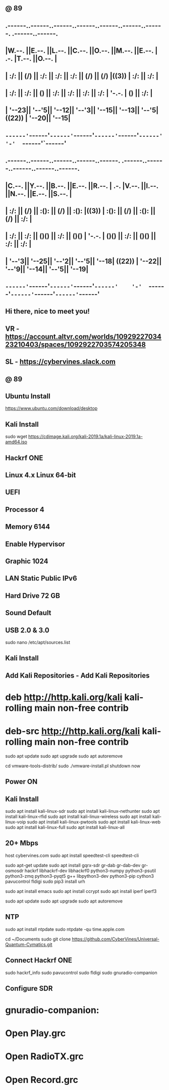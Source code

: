 ## @ 89

## .------..------..------..------..------..------..------.         .------..------.        
## |W.--. ||E.--. ||L.--. ||C.--. ||O.--. ||M.--. ||E.--. | .-.     |T.--. ||O.--. |        
## | :/\: || (\/) || :/\: || :/\: || :/\: || (\/) || (\/) |((3))    | :/\: || :/\: |        
## | :\/: || :\/: || (__) || :\/: || :\/: || :\/: || :\/: | '-.-.   | (__) || :\/: |        
## | '--23|| '--'5|| '--12|| '--'3|| '--15|| '--13|| '--'5|  ((22)) | '--20|| '--15|        
## `------'`------'`------'`------'`------'`------'`------'    '-'  `------'`------'        
## .------..------..------..------..------.         .------..------..------..------..------.
## |C.--. ||Y.--. ||B.--. ||E.--. ||R.--. | .-.     |V.--. ||I.--. ||N.--. ||E.--. ||S.--. |
## | :/\: || (\/) || :(): || (\/) || :(): |((3))    | :(): || (\/) || :(): || (\/) || :/\: |
## | :\/: || :\/: || ()() || :\/: || ()() | '-.-.   | ()() || :\/: || ()() || :\/: || :\/: |
## | '--'3|| '--25|| '--'2|| '--'5|| '--18|  ((22)) | '--22|| '--'9|| '--14|| '--'5|| '--19|
## `------'`------'`------'`------'`------'    '-'  `------'`------'`------'`------'`------'

## Hi there, nice to meet you!

## VR - https://account.altvr.com/worlds/1092922703423210403/spaces/1092922703574205348

## SL - https://cybervines.slack.com

## @ 89

## Ubuntu Install 
https://www.ubuntu.com/download/desktop

## Kali Install
sudo wget https://cdimage.kali.org/kali-2019.1a/kali-linux-2019.1a-amd64.iso

## Hackrf ONE
## Linux 4.x Linux 64-bit
## UEFI
## Processor 4
## Memory 6144
## Enable Hypervisor
## Graphic 1024
## LAN Static Public IPv6
## Hard Drive 72 GB
## Sound Default
## USB 2.0 & 3.0

sudo nano /etc/apt/sources.list

## Kali Install
## Add Kali Repositories - Add Kali Repositories
# deb http://http.kali.org/kali kali-rolling main non-free contrib
# deb-src http://http.kali.org/kali kali-rolling main non-free contrib

sudo apt update
sudo apt upgrade
sudo apt autoremove 

cd vmware-tools-distrib/
sudo ./vmware-install.pl 
shutdown now

## Power ON

## Kali Install
sudo apt install kali-linux-sdr
sudo apt install kali-linux-nethunter 
sudo apt install kali-linux-rfid 
sudo apt install kali-linux-wireless 
sudo apt install kali-linux-voip
sudo apt install kali-linux-pwtools 
sudo apt install kali-linux-web
sudo apt install kali-linux-full
sudo apt install kali-linux-all

## 20+ Mbps
host cybervines.com
sudo apt install speedtest-cli
speedtest-cli

sudo apt-get update
sudo apt install gqrx-sdr gr-dab gr-dab-dev gr-osmosdr hackrf libhackrf-dev libhackrf0 python3-numpy python3-psutil python3-zmq python3-pyqt5 g++ libpython3-dev python3-pip cython3 pavucontrol fldigi
sudo pip3 install urh

sudo apt install emacs
sudo apt install ccrypt
sudo apt install iperf iperf3 

sudo apt update
sudo apt upgrade
sudo apt autoremove 

## NTP 
sudo apt install ntpdate
sudo ntpdate -qu time.apple.com

cd ~/Documents
sudo git clone https://github.com/CyberVines/Universal-Quantum-Cymatics.git

## Connect Hackrf ONE
sudo hackrf_info 
sudo pavucontrol
sudo fldigi
sudo gnuradio-companion

## Configure SDR
# gnuradio-companion:
# Open Play.grc
# Open RadioTX.grc
# Open Record.grc
